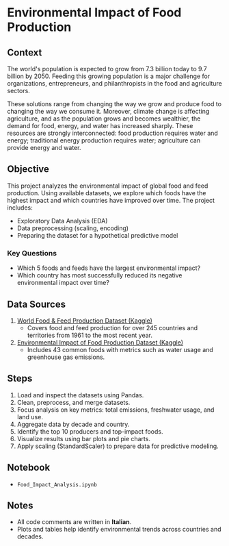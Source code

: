 # Environmental Impact of Food Production

## Context
The world's population is expected to grow from 7.3 billion today to 9.7 billion by 2050. Feeding this growing population is a major challenge for organizations, entrepreneurs, and philanthropists in the food and agriculture sectors.  

These solutions range from changing the way we grow and produce food to changing the way we consume it. Moreover, climate change is affecting agriculture, and as the population grows and becomes wealthier, the demand for food, energy, and water has increased sharply. These resources are strongly interconnected: food production requires water and energy; traditional energy production requires water; agriculture can provide energy and water.

## Objective
This project analyzes the environmental impact of global food and feed production. Using available datasets, we explore which foods have the highest impact and which countries have improved over time. The project includes:

- Exploratory Data Analysis (EDA)
- Data preprocessing (scaling, encoding)
- Preparing the dataset for a hypothetical predictive model

### Key Questions
- Which 5 foods and feeds have the largest environmental impact?
- Which country has most successfully reduced its negative environmental impact over time?

## Data Sources
1. [World Food & Feed Production Dataset (Kaggle)](https://www.kaggle.com/datasets/dorbicycle/world-foodfeed-production)
   - Covers food and feed production for over 245 countries and territories from 1961 to the most recent year.
2. [Environmental Impact of Food Production Dataset (Kaggle)](https://www.kaggle.com/selfvivek/environment-impact-of-food-production)
   - Includes 43 common foods with metrics such as water usage and greenhouse gas emissions.

## Steps
1. Load and inspect the datasets using Pandas.
2. Clean, preprocess, and merge datasets.
3. Focus analysis on key metrics: total emissions, freshwater usage, and land use.
4. Aggregate data by decade and country.
5. Identify the top 10 producers and top-impact foods.
6. Visualize results using bar plots and pie charts.
7. Apply scaling (StandardScaler) to prepare data for predictive modeling.

## Notebook
- `Food_Impact_Analysis.ipynb`

## Notes
- All code comments are written in **Italian**.
- Plots and tables help identify environmental trends across countries and decades.
